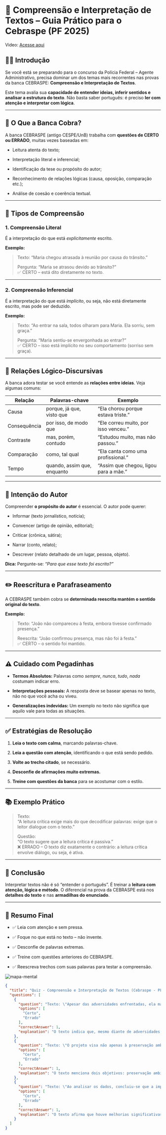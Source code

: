 # 📘 Compreensão e Interpretação de Textos – Guia Prático para o Cebraspe (PF 2025)

Video: [Acesse aqui](https://www.youtube.com/watch?v=OEjT6VgyhGc)

## 👨‍🏫 Introdução

Se você está se preparando para o concurso da Polícia Federal – Agente Administrativo, precisa dominar um dos temas mais recorrentes nas provas da banca CEBRASPE: **Compreensão e Interpretação de Textos**.

Este tema avalia sua **capacidade de entender ideias, inferir sentidos e analisar a estrutura do texto**. Não basta saber português: é preciso **ler com atenção e interpretar com lógica**.

---

## 📌 O Que a Banca Cobra?

A banca CEBRASPE (antigo CESPE/UnB) trabalha com **questões de CERTO ou ERRADO**, muitas vezes baseadas em:

- Leitura atenta do texto;
    
- Interpretação literal e inferencial;
    
- Identificação da tese ou propósito do autor;
    
- Reconhecimento de relações lógicas (causa, oposição, comparação etc.);
    
- Análise de coesão e coerência textual.
    

---

## 🔎 Tipos de Compreensão

### 1. **Compreensão Literal**

É a interpretação do que está _explicitamente_ escrito.

**Exemplo:**

> Texto: “Maria chegou atrasada à reunião por causa do trânsito.”
> 
> Pergunta: “Maria se atrasou devido ao trânsito?”  
> ✅ CERTO – está dito diretamente no texto.

---

### 2. **Compreensão Inferencial**

É a interpretação do que está _implícito_, ou seja, não está diretamente escrito, mas pode ser deduzido.

**Exemplo:**

> Texto: “Ao entrar na sala, todos olharam para Maria. Ela sorriu, sem graça.”
> 
> Pergunta: “Maria sentiu-se envergonhada ao entrar?”  
> ✅ CERTO – isso está implícito no seu comportamento (sorriso sem graça).

---

## 🔄 Relações Lógico-Discursivas

A banca adora testar se você entende as **relações entre ideias**. Veja algumas comuns:

|Relação|Palavras-chave|Exemplo|
|---|---|---|
|Causa|porque, já que, visto que|“Ela chorou porque estava triste.”|
|Consequência|por isso, de modo que|“Ele correu muito, por isso venceu.”|
|Contraste|mas, porém, contudo|“Estudou muito, mas não passou.”|
|Comparação|como, tal qual|“Ela canta como uma profissional.”|
|Tempo|quando, assim que, enquanto|“Assim que chegou, ligou para a mãe.”|

---

## 🎯 Intenção do Autor

Compreender **o propósito do autor** é essencial. O autor pode querer:

- Informar (texto jornalístico, notícia);
    
- Convencer (artigo de opinião, editorial);
    
- Criticar (crônica, sátira);
    
- Narrar (conto, relato);
    
- Descrever (relato detalhado de um lugar, pessoa, objeto).
    

**Dica:** Pergunte-se: _“Para que esse texto foi escrito?”_

---

## ✏️ Reescritura e Parafraseamento

A CEBRASPE também cobra se **determinada reescrita mantém o sentido original do texto**.

**Exemplo:**

> Texto: “João não compareceu à festa, embora tivesse confirmado presença.”
> 
> Reescrita: “João confirmou presença, mas não foi à festa.”  
> ✅ CERTO – o sentido foi mantido.

---

## ⚠️ Cuidado com Pegadinhas

- **Termos Absolutos:** Palavras como _sempre_, _nunca_, _tudo_, _nada_ costumam indicar erro.
    
- **Interpretações pessoais:** A resposta deve se basear apenas no texto, não no que você acha ou viveu.
    
- **Generalizações indevidas:** Um exemplo no texto não significa que aquilo vale para todas as situações.
    

---

## ✅ Estratégias de Resolução

1. **Leia o texto com calma**, marcando palavras-chave.
    
2. **Leia a questão com atenção**, identificando o que está sendo pedido.
    
3. **Volte ao trecho citado**, se necessário.
    
4. **Desconfie de afirmações muito extremas.**
    
5. **Treine com questões da banca** para se acostumar com o estilo.
    

---

## 📚 Exemplo Prático

> Texto:  
> “A leitura crítica exige mais do que decodificar palavras: exige que o leitor dialogue com o texto.”
> 
> Questão:  
> “O texto sugere que a leitura crítica é passiva.”  
> ❌ ERRADO – O texto diz exatamente o contrário: a leitura crítica envolve diálogo, ou seja, é ativa.

---

## 🧠 Conclusão

Interpretar textos não é só “entender o português”. É treinar a **leitura com atenção, lógica e método**. O diferencial na prova da CEBRASPE está nos **detalhes do texto** e nas **armadilhas do enunciado**.

---

## 📌 Resumo Final

- ✅ Leia com atenção e sem pressa.
    
- ✅ Foque no que está no texto – não invente.
    
- ✅ Desconfie de palavras extremas.
    
- ✅ Treine com questões anteriores do CEBRASPE.
    
- ✅ Reescreva trechos com suas palavras para testar a compreensão.

![mapa-mental](/study/images/interpretacao-de-texto.png)

```json quiz
{
  "title": "Quiz - Compreensão e Interpretação de Textos (Cebraspe - PF 2025)",
  "questions": [
    {
      "question": "Texto: \"Apesar das adversidades enfrentadas, ela manteve a serenidade, demonstrando resiliência e determinação.\"\n\nPergunta: A personagem principal cedeu às dificuldades que enfrentou.",
      "options": [
        "Certo",
        "Errado"
      ],
      "correctAnswer": 1,
      "explanation": "O texto indica que, mesmo diante de adversidades, a personagem manteve a serenidade, evidenciando resiliência. Portanto, ela não cedeu às dificuldades."
    },
    {
      "question": "Texto: \"O projeto visa não apenas à preservação ambiental, mas também ao desenvolvimento sustentável das comunidades locais.\"\n\nPergunta: O principal objetivo do projeto é exclusivamente a preservação ambiental.",
      "options": [
        "Certo",
        "Errado"
      ],
      "correctAnswer": 1,
      "explanation": "O texto menciona dois objetivos: preservação ambiental e desenvolvimento sustentável das comunidades. Assim, o objetivo não é exclusivamente a preservação ambiental."
    },
    {
      "question": "Texto: \"Ao analisar os dados, concluiu-se que a implementação da nova política pública resultou em melhorias significativas na qualidade de vida da população.\"\n\nPergunta: A nova política pública não teve impacto na qualidade de vida da população.",
      "options": [
        "Certo",
        "Errado"
      ],
      "correctAnswer": 1,
      "explanation": "O texto afirma que houve melhorias significativas na qualidade de vida devido à nova política pública, indicando que ela teve impacto positivo."
    }
  ]
}

```
